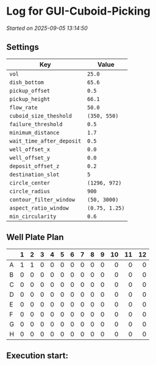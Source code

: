 # Log for GUI-Cuboid-Picking
_Started on 2025-09-05 13:14:50_

## Settings

| Key | Value |
| --- | ----- |
| `vol` | `25.0` |
| `dish_bottom` | `65.6` |
| `pickup_offset` | `0.5` |
| `pickup_height` | `66.1` |
| `flow_rate` | `50.0` |
| `cuboid_size_theshold` | `(350, 550)` |
| `failure_threshold` | `0.5` |
| `minimum_distance` | `1.7` |
| `wait_time_after_deposit` | `0.5` |
| `well_offset_x` | `0.0` |
| `well_offset_y` | `0.0` |
| `deposit_offset_z` | `0.2` |
| `destination_slot` | `5` |
| `circle_center` | `(1296, 972)` |
| `circle_radius` | `900` |
| `contour_filter_window` | `(50, 3000)` |
| `aspect_ratio_window` | `(0.75, 1.25)` |
| `min_circularity` | `0.6` |

## Well Plate Plan

|    |   1 |   2 |   3 |   4 |   5 |   6 |   7 |   8 |   9 |   10 |   11 |   12 |
|:---|----:|----:|----:|----:|----:|----:|----:|----:|----:|-----:|-----:|-----:|
| A  |   1 |   1 |   0 |   0 |   0 |   0 |   0 |   0 |   0 |    0 |    0 |    0 |
| B  |   0 |   0 |   0 |   0 |   0 |   0 |   0 |   0 |   0 |    0 |    0 |    0 |
| C  |   0 |   0 |   0 |   0 |   0 |   0 |   0 |   0 |   0 |    0 |    0 |    0 |
| D  |   0 |   0 |   0 |   0 |   0 |   0 |   0 |   0 |   0 |    0 |    0 |    0 |
| E  |   0 |   0 |   0 |   0 |   0 |   0 |   0 |   0 |   0 |    0 |    0 |    0 |
| F  |   0 |   0 |   0 |   0 |   0 |   0 |   0 |   0 |   0 |    0 |    0 |    0 |
| G  |   0 |   0 |   0 |   0 |   0 |   0 |   0 |   0 |   0 |    0 |    0 |    0 |
| H  |   0 |   0 |   0 |   0 |   0 |   0 |   0 |   0 |   0 |    0 |    0 |    0 |


## Execution start:

